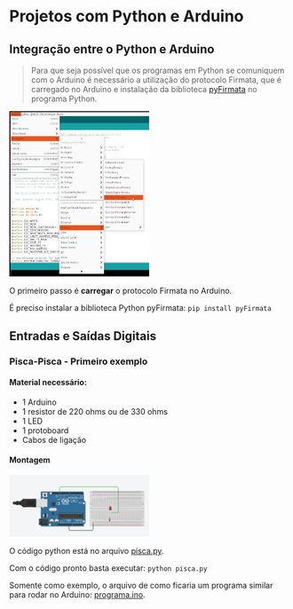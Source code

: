 # Projetos com Python e Arduino

## Integração entre o Python e Arduino
> Para que seja possível que os programas em Python se comuniquem com o Arduino é necessário a utilização do protocolo Firmata, que é carregado no Arduino e instalação da biblioteca [pyFirmata](https://pypi.org/project/pyFirmata/) no programa Python.

<img src=images/firmata.png width=50%>

O primeiro passo é **carregar** o protocolo Firmata no Arduino.

É preciso instalar a biblioteca Python pyFirmata: ```pip install pyFirmata```

## Entradas e Saídas Digitais

### Pisca-Pisca - Primeiro exemplo

#### Material necessário:
* 1 Arduino
* 1 resistor de 220 ohms ou de 330 ohms
* 1 LED
* 1 protoboard
* Cabos de ligação

#### Montagem
<img src=images/arduino_01.png width=50%>

O código python está no arquivo [pisca.py](01_pisca-pisca/pisca.py).

Com o código pronto basta executar: ```python pisca.py```

Somente como exemplo, o arquivo de como ficaria um programa similar para rodar no Arduino: [programa.ino](01_pisca-pisca/programa.ino).

